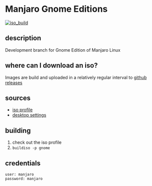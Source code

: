 # Manjaro Gnome Editions
[![iso_build](https://github.com/manjaro-gnome/download/workflows/iso_build/badge.svg)](https://github.com/manjaro-gnome/download/actions)

## description

Development branch for Gnome Edition of Manjaro Linux

## where can I download an iso?

Images are build and uploaded in a relatively regular interval to [github releases](https://github.com/manjaro-gnome/download/releases)

## sources

- [iso profile](https://github.com/manjaro-gnome/iso-profiles/tree/master/manjaro/gnome)
- [desktop settings](https://gitlab.manjaro.org/profiles-and-settings/manjaro-gnome-settings)

## building

1. check out the iso profile
2. `buildiso -p gnome`

## credentials

```
user: manjaro
password: manjaro
```

